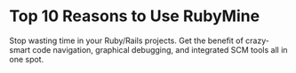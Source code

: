 # Top 10 Reasons to Use RubyMine

Stop wasting time in your Ruby/Rails projects. Get the benefit of
crazy-smart code navigation, graphical debugging, and integrated SCM
tools all in one spot.
